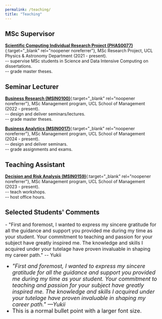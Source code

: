 ```yaml
---
permalink: /teaching/
title: "Teaching"
---
```




## MSc Supervisor
[**Scientific Computing Individual Research Project (PHAS0077)**](https://www.ucl.ac.uk/module-catalogue/modules/scientific-computing-individual-research-project-PHAS0077){:target="_blank" rel="noopener noreferrer"}, MSc Research Project, UCL Physics & Astronomy Department (2021 - present). \
-- supervise MSc students in Science and Data Intensive Computing on dissertations. \
-- grade master theses.


## Seminar Lecturer
[**Business Research (MSIN0100)**](https://www.ucl.ac.uk/module-catalogue/modules/business-research/MSIN0100){:target="_blank" rel="noopener noreferrer"}, MSc Management program, UCL School of Management (2022 - present). \
-- design and deliver seminars/lectures. \
-- grade master theses.

[**Business Analytics (MSIN0017)**](https://www.ucl.ac.uk/module-catalogue/modules/business-analytics-MSIN0017){:target="_blank" rel="noopener noreferrer"}, MSc Management program, UCL School of Management (2024 - present). \
-- design and deliver seminars. \
-- grade assignments and exams.

## Teaching Assistant
[**Decision and Risk Analysis (MSIN0159)**](https://www.ucl.ac.uk/module-catalogue/modules/decision-and-risk-analysis-MSIN0159){:target="_blank" rel="noopener noreferrer"}, MSc Management program, UCL School of Management (2023 - present). \
-- teach workshops. \
-- host office hours.

## Selected Students' Comments
<p style="font-size: 16px;"> - "First and foremost, I wanted to express my sincere gratitude for all the guidance and support you provided me during my time as your student. Your commitment to teaching and passion for your subject have greatly inspired me. The knowledge and skills I acquired under your tutelage have proven invaluable in shaping my career path." -- Yukii</p>

<ul>
  <li style="font-size: 18px;">
    <em>"First and foremost, I wanted to express my sincere gratitude for all the guidance and support you provided me during my time as your student. Your commitment to teaching and passion for your subject have greatly inspired me. The knowledge and skills I acquired under your tutelage have proven invaluable in shaping my career path." &mdash;Yukii</em>
  </li>
  <li style="font-size: 18px;">
    This is a normal bullet point with a larger font size.
  </li>
</ul>



<!-- ## Washington University in St. Louis -->
<!-- - Pol Sci 3090: The Scientific Study of Civil War (Spring 2020) -->
<!--    - [Syllabus](/files/pdf/teaching/PS 3090 Syllabus.pdf) -->
<!-- - Pol Sci 3171: International Conflict Management & Resolution (Fall 2019) -->
<!--     - [Syllabus](/files/pdf/teaching/PS 3171 Syllabus.pdf) -->

<!-- ## The University of North Carolina at Chapel Hill -->
<!-- - Poli 281: Quantitative Research in Political Science (Spring 2019) -->
<!--    - [Syllabus](/files/pdf/teaching/POLI 281 Syllabus.pdf) -->
<!-- - Poli 891: Lab for Advanced Topics in Political Data Science (Fall 2017, Fall 2018) -->
<!--    - [Syllabus](/files/pdf/teaching/POLI 891 Syllabus.pdf) -->

<!-- ## ICPSR Summer Program -->
<!-- - Introduction to Applied Bayesian Modeling (Summer 2017) -->
<!--    - [Syllabus](/files/pdf/teaching/bayes2017.pdf) -->

